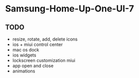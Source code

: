 # Samsung-Home-Up-One-UI-7
## TODO
- resize, rotate, add, delete icons
- ios + miui control center
- mac os dock
- ios widgets
- lockscreen customization miui
- app open and close
- animations
